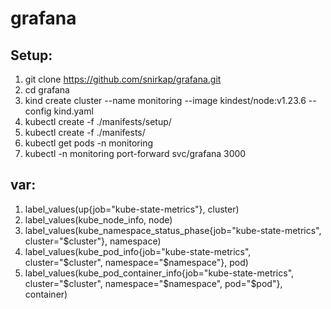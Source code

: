 # grafana
## Setup:
1. git clone https://github.com/snirkap/grafana.git
2. cd grafana 
3. kind create cluster --name monitoring --image kindest/node:v1.23.6 --config kind.yaml
4. kubectl create -f ./manifests/setup/
5. kubectl create -f ./manifests/
6. kubectl get pods -n monitoring
7. kubectl -n monitoring port-forward svc/grafana 3000
## var:
1. label_values(up{job="kube-state-metrics"}, cluster)
2. label_values(kube_node_info, node)
3. label_values(kube_namespace_status_phase{job="kube-state-metrics", cluster="$cluster"}, namespace)
4. label_values(kube_pod_info{job="kube-state-metrics", cluster="$cluster", namespace="$namespace"}, pod)
5. label_values(kube_pod_container_info{job="kube-state-metrics", cluster="$cluster", namespace="$namespace", pod="$pod"}, container)
